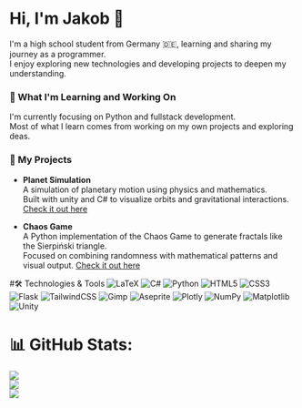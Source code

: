 # Hi, I'm Jakob 👋  
I'm a high school student from Germany 🇩🇪, learning and sharing my journey as a programmer.  
I enjoy exploring new technologies and developing projects to deepen my understanding.

### 🧠 What I'm Learning and Working On  
I'm currently focusing on Python and fullstack development.  
Most of what I learn comes from working on my own projects and exploring deas.

### 🚀 My Projects

- **Planet Simulation**  
  A simulation of planetary motion using physics and mathematics.  
  Built with unity and C# to visualize orbits and gravitational interactions.
  [Check it out here](https://jakobtea.github.io/WebGLGravitySimGit/)
  
- **Chaos Game**  
  A Python implementation of the Chaos Game to generate fractals like the Sierpiński triangle.  
  Focused on combining randomness with mathematical patterns and visual output.
  [Check it out here](https://jakobtea.github.io/Chaos-game/)<br/>

 
#🛠️ Technologies & Tools
![LaTeX](https://img.shields.io/badge/latex-%23008080.svg?style=for-the-badge&logo=latex&logoColor=white) ![C#](https://img.shields.io/badge/c%23-%23239120.svg?style=for-the-badge&logo=csharp&logoColor=white) ![Python](https://img.shields.io/badge/python-3670A0?style=for-the-badge&logo=python&logoColor=ffdd54) ![HTML5](https://img.shields.io/badge/html5-%23E34F26.svg?style=for-the-badge&logo=html5&logoColor=white) ![CSS3](https://img.shields.io/badge/css3-%231572B6.svg?style=for-the-badge&logo=css3&logoColor=white) ![Flask](https://img.shields.io/badge/flask-%23000.svg?style=for-the-badge&logo=flask&logoColor=white) ![TailwindCSS](https://img.shields.io/badge/tailwindcss-%2338B2AC.svg?style=for-the-badge&logo=tailwind-css&logoColor=white) ![Gimp](https://img.shields.io/badge/Gimp-657D8B?style=for-the-badge&logo=gimp&logoColor=FFFFFF) ![Aseprite](https://img.shields.io/badge/Aseprite-FFFFFF?style=for-the-badge&logo=Aseprite&logoColor=#7D929E) ![Plotly](https://img.shields.io/badge/Plotly-%233F4F75.svg?style=for-the-badge&logo=plotly&logoColor=white) ![NumPy](https://img.shields.io/badge/numpy-%23013243.svg?style=for-the-badge&logo=numpy&logoColor=white) ![Matplotlib](https://img.shields.io/badge/Matplotlib-%23ffffff.svg?style=for-the-badge&logo=Matplotlib&logoColor=black) ![Unity](https://img.shields.io/badge/unity-%23000000.svg?style=for-the-badge&logo=unity&logoColor=white)

# 📊 GitHub Stats:
![](https://github-readme-stats.vercel.app/api?username=Jakobtea&theme=dark&hide_border=true&include_all_commits=true&count_private=true)<br/>
![](https://nirzak-streak-stats.vercel.app/?user=Jakobtea&theme=dark&hide_border=true)<br/>
![](https://github-readme-stats.vercel.app/api/top-langs/?username=Jakobtea&theme=dark&hide_border=true&include_all_commits=true&count_private=true&layout=compact)

<!-- Proudly created with GPRM ( https://gprm.itsvg.in ) -->
